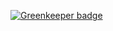
[![Greenkeeper badge](https://badges.greenkeeper.io/Hongarc/kiat-bot.svg)](https://greenkeeper.io/)
